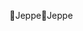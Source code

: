 Jeppe                                                 J e p p e                                                                                                 
